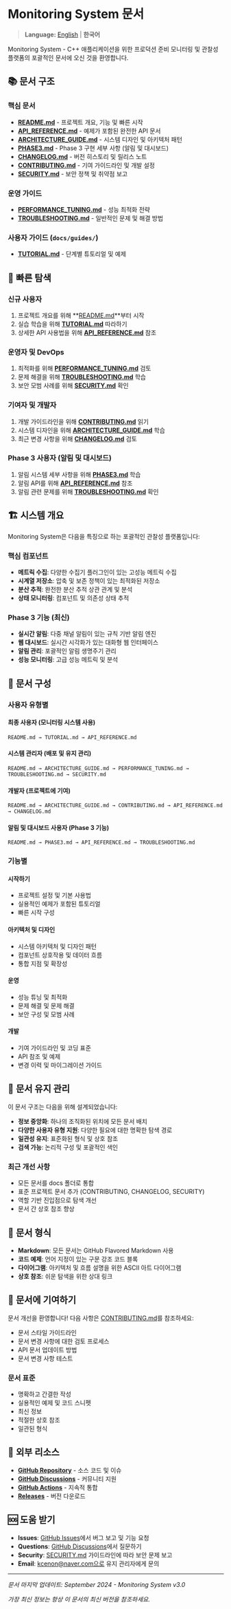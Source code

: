 # Monitoring System 문서

> **Language:** [English](README.md) | **한국어**

Monitoring System - C++ 애플리케이션을 위한 프로덕션 준비 모니터링 및 관찰성 플랫폼의 포괄적인 문서에 오신 것을 환영합니다.

## 📚 문서 구조

### 핵심 문서
- **[README.md](../README.md)** - 프로젝트 개요, 기능 및 빠른 시작
- **[API_REFERENCE.md](API_REFERENCE.md)** - 예제가 포함된 완전한 API 문서
- **[ARCHITECTURE_GUIDE.md](ARCHITECTURE_GUIDE.md)** - 시스템 디자인 및 아키텍처 패턴
- **[PHASE3.md](PHASE3.md)** - Phase 3 구현 세부 사항 (알림 및 대시보드)
- **[CHANGELOG.md](CHANGELOG.md)** - 버전 히스토리 및 릴리스 노트
- **[CONTRIBUTING.md](CONTRIBUTING.md)** - 기여 가이드라인 및 개발 설정
- **[SECURITY.md](SECURITY.md)** - 보안 정책 및 취약점 보고

### 운영 가이드
- **[PERFORMANCE_TUNING.md](PERFORMANCE_TUNING.md)** - 성능 최적화 전략
- **[TROUBLESHOOTING.md](TROUBLESHOOTING.md)** - 일반적인 문제 및 해결 방법

### 사용자 가이드 (`docs/guides/`)
- **[TUTORIAL.md](guides/TUTORIAL.md)** - 단계별 튜토리얼 및 예제

## 🚀 빠른 탐색

### 신규 사용자
1. 프로젝트 개요를 위해 **[README.md](../README.md)**부터 시작
2. 실습 학습을 위해 **[TUTORIAL.md](guides/TUTORIAL.md)** 따라하기
3. 상세한 API 사용법을 위해 **[API_REFERENCE.md](API_REFERENCE.md)** 참조

### 운영자 및 DevOps
1. 최적화를 위해 **[PERFORMANCE_TUNING.md](PERFORMANCE_TUNING.md)** 검토
2. 문제 해결을 위해 **[TROUBLESHOOTING.md](TROUBLESHOOTING.md)** 학습
3. 보안 모범 사례를 위해 **[SECURITY.md](SECURITY.md)** 확인

### 기여자 및 개발자
1. 개발 가이드라인을 위해 **[CONTRIBUTING.md](CONTRIBUTING.md)** 읽기
2. 시스템 디자인을 위해 **[ARCHITECTURE_GUIDE.md](ARCHITECTURE_GUIDE.md)** 학습
3. 최근 변경 사항을 위해 **[CHANGELOG.md](CHANGELOG.md)** 검토

### Phase 3 사용자 (알림 및 대시보드)
1. 알림 시스템 세부 사항을 위해 **[PHASE3.md](PHASE3.md)** 학습
2. 알림 API를 위해 **[API_REFERENCE.md](API_REFERENCE.md)** 참조
3. 알림 관련 문제를 위해 **[TROUBLESHOOTING.md](TROUBLESHOOTING.md)** 확인

## 🏗️ 시스템 개요

Monitoring System은 다음을 특징으로 하는 포괄적인 관찰성 플랫폼입니다:

### 핵심 컴포넌트
- **메트릭 수집**: 다양한 수집기 플러그인이 있는 고성능 메트릭 수집
- **시계열 저장소**: 압축 및 보존 정책이 있는 최적화된 저장소
- **분산 추적**: 완전한 분산 추적 상관 관계 및 분석
- **상태 모니터링**: 컴포넌트 및 의존성 상태 추적

### Phase 3 기능 (최신)
- **실시간 알림**: 다중 채널 알림이 있는 규칙 기반 알림 엔진
- **웹 대시보드**: 실시간 시각화가 있는 대화형 웹 인터페이스
- **알림 관리**: 포괄적인 알림 생명주기 관리
- **성능 모니터링**: 고급 성능 메트릭 및 분석

## 📖 문서 구성

### 사용자 유형별

#### **최종 사용자** (모니터링 시스템 사용)
```
README.md → TUTORIAL.md → API_REFERENCE.md
```

#### **시스템 관리자** (배포 및 유지 관리)
```
README.md → ARCHITECTURE_GUIDE.md → PERFORMANCE_TUNING.md → TROUBLESHOOTING.md → SECURITY.md
```

#### **개발자** (프로젝트에 기여)
```
README.md → ARCHITECTURE_GUIDE.md → CONTRIBUTING.md → API_REFERENCE.md → CHANGELOG.md
```

#### **알림 및 대시보드 사용자** (Phase 3 기능)
```
README.md → PHASE3.md → API_REFERENCE.md → TROUBLESHOOTING.md
```

### 기능별

#### **시작하기**
- 프로젝트 설정 및 기본 사용법
- 실용적인 예제가 포함된 튜토리얼
- 빠른 시작 구성

#### **아키텍처 및 디자인**
- 시스템 아키텍처 및 디자인 패턴
- 컴포넌트 상호작용 및 데이터 흐름
- 통합 지점 및 확장성

#### **운영**
- 성능 튜닝 및 최적화
- 문제 해결 및 문제 해결
- 보안 구성 및 모범 사례

#### **개발**
- 기여 가이드라인 및 코딩 표준
- API 참조 및 예제
- 변경 이력 및 마이그레이션 가이드

## 🔧 문서 유지 관리

이 문서 구조는 다음을 위해 설계되었습니다:
- **정보 중앙화**: 하나의 조직화된 위치에 모든 문서 배치
- **다양한 사용자 유형 지원**: 다양한 필요에 대한 명확한 탐색 경로
- **일관성 유지**: 표준화된 형식 및 상호 참조
- **검색 가능**: 논리적 구성 및 포괄적인 색인

### 최근 개선 사항
- 모든 문서를 docs 폴더로 통합
- 표준 프로젝트 문서 추가 (CONTRIBUTING, CHANGELOG, SECURITY)
- 역할 기반 진입점으로 탐색 개선
- 문서 간 상호 참조 향상

## 📝 문서 형식

- **Markdown**: 모든 문서는 GitHub Flavored Markdown 사용
- **코드 예제**: 언어 지정이 있는 구문 강조 코드 블록
- **다이어그램**: 아키텍처 및 흐름 설명을 위한 ASCII 아트 다이어그램
- **상호 참조**: 쉬운 탐색을 위한 상대 링크

## 🤝 문서에 기여하기

문서 개선을 환영합니다! 다음 사항은 [CONTRIBUTING.md](CONTRIBUTING.md)를 참조하세요:

- 문서 스타일 가이드라인
- 문서 변경 사항에 대한 검토 프로세스
- API 문서 업데이트 방법
- 문서 변경 사항 테스트

### 문서 표준
- 명확하고 간결한 작성
- 실용적인 예제 및 코드 스니펫
- 최신 정보
- 적절한 상호 참조
- 일관된 형식

## 🔗 외부 리소스

- **[GitHub Repository](https://github.com/kcenon/monitoring_system)** - 소스 코드 및 이슈
- **[GitHub Discussions](https://github.com/kcenon/monitoring_system/discussions)** - 커뮤니티 지원
- **[GitHub Actions](https://github.com/kcenon/monitoring_system/actions)** - 지속적 통합
- **[Releases](https://github.com/kcenon/monitoring_system/releases)** - 버전 다운로드

## 🆘 도움 받기

- **Issues**: [GitHub Issues](https://github.com/kcenon/monitoring_system/issues)에서 버그 보고 및 기능 요청
- **Questions**: [GitHub Discussions](https://github.com/kcenon/monitoring_system/discussions)에서 질문하기
- **Security**: [SECURITY.md](SECURITY.md) 가이드라인에 따라 보안 문제 보고
- **Email**: kcenon@naver.com으로 유지 관리자에게 문의

---

*문서 마지막 업데이트: September 2024 - Monitoring System v3.0*

*가장 최신 정보는 항상 이 문서의 최신 버전을 참조하세요.*
